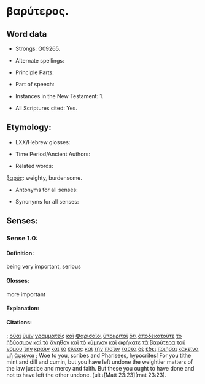 # βαρύτερος.

<!-- Status: S2=NeedsReview -->
<!-- Lexica used for edits: FFM, and LN  -->

<!-- Comment +++++++++++++++++++++++++++++++   -->
<!-- This lemma and its Strongs-Plud ID are not found at all in BDAG or A-S  -->
<!--  For LN  this lemma is shown under βαρύς (3) and not as separate lemma -->
<!--  For FFM this lemma is shown under βαρύς, Sense (2) and not as separate lemma.  -->
<!--    The later identifies this lemma as form: A-MAN-P, a comparative adjective -->
<!-- Comment +++++++++++++++++++++++++++++++   -->

## Word data

* Strongs: G09265.

* Alternate spellings: 

* Principle Parts: 

* Part of speech: 

* Instances in the New Testament: 1.

* All Scriptures cited: Yes.

## Etymology: 

* LXX/Hebrew glosses:

* Time Period/Ancient Authors:

* Related words:

[βαρύς](../G09260/01.md): weighty, burdensome.

* Antonyms for all senses:


* Synonyms for all senses:


## Senses:


### Sense  1.0:


#### Definition: 

being very important, serious

#### Glosses: 

more important

#### Explanation:


#### Citations: 

; [οὐαὶ](../G37590/01.md) [ὑμῖν](../G47710/01.md) [γραμματεῖς](../G11220/01.md) [καὶ](../G25320/01.md) [Φαρισαῖοι](../G53300/01.md) [ὑποκριταί](../G52730/01.md) [ὅτι](../G37540/01.md) [ἀποδεκατοῦτε](../G05860/01.md) [τὸ](../G35880/01.md) [ἡδύοσμον](../G22380/01.md) [καὶ](../G25320/01.md) [τὸ](../G35880/01.md) [ἄνηθον](../G04320/01.md) [καὶ](../G25320/01.md) [τὸ](../G35880/01.md) [κύμινον](../G29510/01.md) [καὶ](../G25320/01.md) [ἀφήκατε](../G08630/01.md) [τὰ](../G35880/01.md) [βαρύτερα](../G09265/01.md) [τοῦ](../G35880/01.md) [νόμου](../G35510/01.md) [τὴν](../G35880/01.md) [κρίσιν](../G29200/01.md) [καὶ](../G25320/01.md) [τὸ](../G35880/01.md) [ἔλεος](../G16560/01.md) [καὶ](../G25320/01.md) [τὴν](../G35880/01.md) [πίστιν](../G41020/01.md) [ταῦτα](../G37780/01.md) [δὲ](../G11610/01.md) [ἔδει](../G11630/01.md) [ποιῆσαι](../G41600/01.md) [κἀκεῖνα](../G25480/01.md) [μὴ](../G33610/01.md) [ἀφιέναι](../G08630/01.md)
; Woe to you, scribes and Pharisees, hypocrites! For you tithe mint and dill and cumin, but you have left undone the weightier matters of the law justice and mercy and faith. But these you ought to have done and not to have left the other undone. (ult :[Matt 23:23](mat 23:23).
